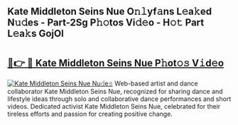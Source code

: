 ## Kate Middleton Seins Nue O𝚗𝚕yf𝚊ns L𝚎a𝚔ed N𝚞𝚍es - Part-2Sg P𝚑𝚘tos Vi𝚍𝚎o - H𝚘𝚝 Part L𝚎a𝚔s GojOl

# <h2><a href="http://kf5vfz.oniu.top/?m=Kate+Middleton+Seins+Nue">🔗👉 🔴 Kate Middleton Seins Nue P𝚑ot𝚘𝚜 V𝚒d𝚎o</a></h2>

[![Kate Middleton Seins Nue Nu𝚍e𝚜](https://i.imgur.com/0qMVB7G.gif)](http://kf5vfz.oniu.top/?m=Kate+Middleton+Seins+Nue)
Web-based artist and dance collaborator Kate Middleton Seins Nue, recognized for sharing dance and lifestyle ideas through solo and collaborative dance performances and short videos. Dedicated activist Kate Middleton Seins Nue, celebrated for their tireless efforts and passion for creating positive change.  
